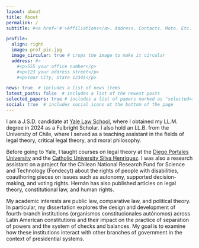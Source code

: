 ```yaml
---
layout: about
title: About
permalink: /
subtitle: #<a href='#'>Affiliations</a>. Address. Contacts. Moto. Etc.

profile:
  align: right
  image: prof_pic.jpg
  image_circular: true # crops the image to make it circular
  address: #>
    #<p>555 your office number</p>
    #<p>123 your address street</p>
    #<p>Your City, State 12345</p>

news: true  # includes a list of news items
latest_posts: false  # includes a list of the newest posts
selected_papers: true # includes a list of papers marked as "selected={true}"
social: true  # includes social icons at the bottom of the page
---
```

I am a J.S.D. candidate at [Yale Law School](https://law.yale.edu), where I obtained my LL.M. degree in 2024 as a Fulbright Scholar. I also hold an LL.B. from the University of Chile, where I served as a teaching assistant in the fields of legal theory, critical legal theory, and moral philosophy.

Before going to Yale, I taught courses on legal theory at the [Diego Portales University](https://derecho.udp.cl) and the [Catholic University Silva Henriquez](https://www.ucsh.cl/escuelas/escuela-de-derecho/). I was also a research assistant on a project for the Chilean National Research Fund for Science and Technology (Fondecyt) about the rights of people with disabilities, coauthoring pieces on issues such as autonomy, supported decision-making, and voting rights. Hernán has also published articles on legal theory, constitutional law, and human rights.

My academic interests are public law, comparative law, and political theory. In particular, my dissertation explores the design and development of fourth-branch institutions (organismos constitucionales autónomos) across Latin American constitutions and their impact on the practice of separation of powers and the system of checks and balances. My goal is to examine how these institutions interact with other branches of government in the context of presidential systems.